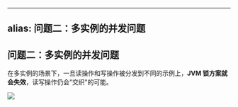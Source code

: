 
---
alias: 问题二：多实例的并发问题
---

## 问题二：多实例的并发问题

在多实例的场景下，一旦读操作和写操作被分发到不同的示例上，**JVM 锁方案就会失效**，读写操作仍会"交织"的可能。

![](https://woniumd.oss-cn-hangzhou.aliyuncs.com/java/hemiao/20221109175021.png)